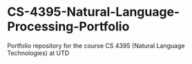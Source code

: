 # CS-4395-Natural-Language-Processing-Portfolio
Portfolio repository for the course CS 4395 (Natural Language Technologies) at UTD 

